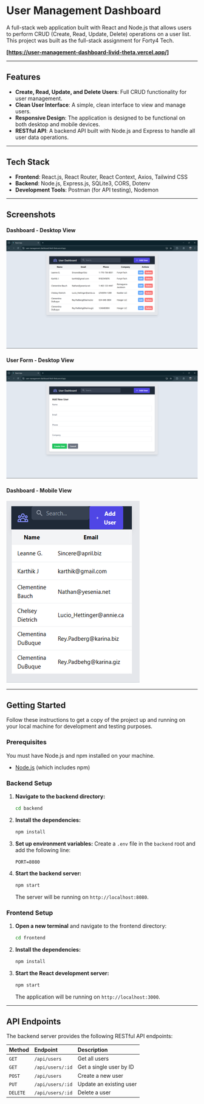 # User Management Dashboard

A full-stack web application built with React and Node.js that allows users to perform CRUD (Create, Read, Update, Delete) operations on a user list. This project was built as the full-stack assignment for Forty4 Tech.

**[https://user-management-dashboard-livid-theta.vercel.app/]** 

---

## Features

-   **Create, Read, Update, and Delete Users**: Full CRUD functionality for user management.
-   **Clean User Interface**: A simple, clean interface to view and manage users.
-   **Responsive Design**: The application is designed to be functional on both desktop and mobile devices.
-   **RESTful API**: A backend API built with Node.js and Express to handle all user data operations.

---

## Tech Stack

-   **Frontend**: React.js, React Router, React Context, Axios, Tailwind CSS
-   **Backend**: Node.js, Express.js, SQLite3, CORS, Dotenv
-   **Development Tools**: Postman (for API testing), Nodemon

---

## Screenshots

#### Dashboard - Desktop View
![Dashboard - Desktop View](./frontend/src/assets/dashboard-desktop.png)

#### User Form - Desktop View
![User Form - Desktop View](./frontend/src/assets/userform-desktop.png)

#### Dashboard - Mobile View
![Dashboard - Mobile View](./frontend/src/assets/dashboard-mobile.png)

---

## Getting Started

Follow these instructions to get a copy of the project up and running on your local machine for development and testing purposes.

### Prerequisites

You must have Node.js and npm installed on your machine.
- [Node.js](https://nodejs.org/) (which includes npm)

### Backend Setup

1.  **Navigate to the backend directory:**
    ```bash
    cd backend
    ```

2.  **Install the dependencies:**
    ```bash
    npm install
    ```

3.  **Set up environment variables:**
    Create a `.env` file in the `backend` root and add the following line:
    ```
    PORT=8080
    ```

4.  **Start the backend server:**
    ```bash
    npm start
    ```
    The server will be running on `http://localhost:8080`.

### Frontend Setup

1.  **Open a new terminal** and navigate to the frontend directory:
    ```bash
    cd frontend
    ```

2.  **Install the dependencies:**
    ```bash
    npm install
    ```

3.  **Start the React development server:**
    ```bash
    npm start
    ```
    The application will be running on `http://localhost:3000`.

---

## API Endpoints

The backend server provides the following RESTful API endpoints:

| Method | Endpoint          | Description                 |
| :----- | :---------------- | :-------------------------- |
| `GET`    | `/api/users`      | Get all users               |
| `GET`    | `/api/users/:id`  | Get a single user by ID     |
| `POST`   | `/api/users`      | Create a new user           |
| `PUT`    | `/api/users/:id`  | Update an existing user     |
| `DELETE` | `/api/users/:id`  | Delete a user               |
